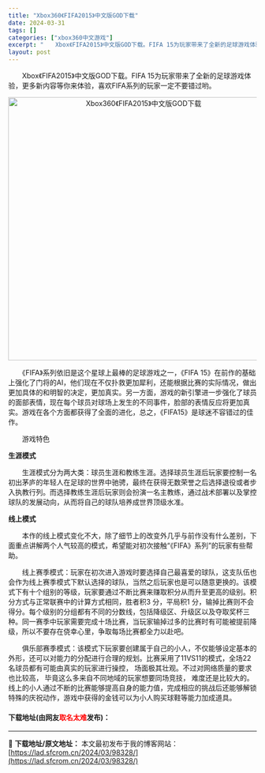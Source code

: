 ```yaml
---
title: "Xbox360《FIFA2015》中文版GOD下载"
date: 2024-03-31
tags: []
categories: ["xbox360中文游戏"]
excerpt: "　　Xbox《FIFA2015》中文版GOD下载。FIFA 15为玩家带来了全新的足球游戏体验，更多新内容等你来体验，喜欢FIFA系列的玩家一定不要错过哟。 　　《FIFA》系列依旧是这个星球上最棒的足球游戏之一，《FIFA 15》在前作的基础上强化了门将的AI，他们现在不仅扑救更加犀利，还能根据比&hellip;"
layout: post
---
```


 <p>　　Xbox《FIFA2015》中文版GOD下载。FIFA 15为玩家带来了全新的足球游戏体验，更多新内容等你来体验，喜欢FIFA系列的玩家一定不要错过哟。</p> <p align="center"><img align="" border="0" src="https://lad.sfcrom.cn/wp-content/uploads/2024/03/20240330_660840f6f264b.jpg" width="533" alt="Xbox360《FIFA2015》中文版GOD下载" /></p> <p>　　《FIFA》系列依旧是这个星球上最棒的足球游戏之一，《FIFA 15》在前作的基础上强化了门将的AI，他们现在不仅扑救更加犀利，还能根据比赛的实际情况，做出更加具体的和明智的决定，更加真实。另一方面，游戏的新引擎进一步强化了球员的面部表情，现在每个球员对球场上发生的不同事件，脸部的表情反应将更加真实。游戏在各个方面都获得了全面的进化，总之，《FIFA15》是球迷不容错过的佳作。</p> <p>　　游戏特色</p> <p><strong>生涯模式</strong></p> <p>　　生涯模式分为两大类：球员生涯和教练生涯。选择球员生涯后玩家要控制一名初出茅庐的年轻人在足球的世界中驰骋，最终在获得无数荣誉之后选择退役或者步入执教行列。而选择教练生涯后玩家则会扮演一名主教练，通过战术部署以及掌控球队的发展动向，从而将自己的球队培养成世界顶级水准。</p> <p><strong>线上模式</strong></p> <p>　　本作的线上模式变化不大，除了细节上的改变外几乎与前作没有什么差别，下面重点讲解两个人气较高的模式，希望能对初次接触&ldquo;《FIFA》系列&rdquo;的玩家有些帮助。</p> <p>　　线上赛季模式：玩家在初次进入游戏时要选择自己最喜爱的球队，这支队伍也会作为线上赛季模式下默认选择的球队，当然之后玩家也是可以随意更换的。该模式下有十个组别的等级，玩家要通过不断比赛来赚取积分从而升至更高的级别。积分方式与正常联赛中的计算方式相同，胜者积3 分，平局积1 分，输掉比赛则不会得分。每个级别的分组都有不同的分数线，包括降级区、升级区以及夺取奖杯三种。同一赛季中玩家需要完成十场比赛，当玩家输掉过多的比赛时有可能被提前降级，所以不要存在侥幸心里，争取每场比赛都全力以赴吧。</p> <p>　　俱乐部赛季模式：该模式下玩家要创建属于自己的小人，不仅能够设定基本的外形，还可以对能力的分配进行合理的规划。比赛采用了11VS11的模式，全场22 名球员都有可能由真实的玩家进行操控， 场面极其壮观。不过对网络质量的要求也比较高， 毕竟这么多来自不同地域的玩家想要同场竞技， 难度还是比较大的。线上的小人通过不断的比赛能够提高自身的能力值，完成相应的挑战后还能够解锁特殊的庆祝动作，游戏中获得的金钱可以为小人购买球鞋等能力加成道具。</p> <p><h4>下载地址(由网友<font color="red">取名太难</font>发布)：</h4></p> 

---
📖 **下载地址/原文地址：** 本文最初发布于我的博客网站：[https://lad.sfcrom.cn/2024/03/98328/](https://lad.sfcrom.cn/2024/03/98328/)
